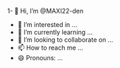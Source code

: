 1- 👋 Hi, I’m @MAXI22-den
- 👀 I’m interested in ...
- 🌱 I’m currently learning ...
- 💞️ I’m looking to collaborate on ...
- 📫 How to reach me ...
- 😄 Pronouns: ...


<!---
MAXI22-den/MAXI22-den is a ✨ special ✨ repository because its `README.md` (this file) appears on your GitHub profile.

